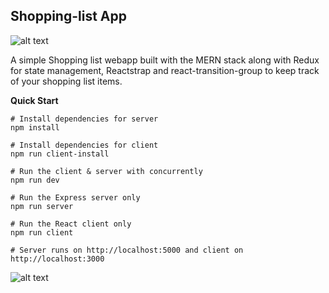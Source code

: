 ## Shopping-list App

![alt text](https://blog.hyperiondev.com/wp-content/uploads/2018/09/Blog-Article-MERN-Stack.jpg)

A simple Shopping list webapp built with the MERN stack along with Redux for state management, Reactstrap and react-transition-group to keep track of your shopping list items.

 **Quick Start**

```
# Install dependencies for server
npm install

# Install dependencies for client
npm run client-install

# Run the client & server with concurrently
npm run dev

# Run the Express server only
npm run server

# Run the React client only
npm run client

# Server runs on http://localhost:5000 and client on http://localhost:3000

```

![alt text](https://roberthancock.net/static/media/shoppinglistmain.00facb48.PNG)
